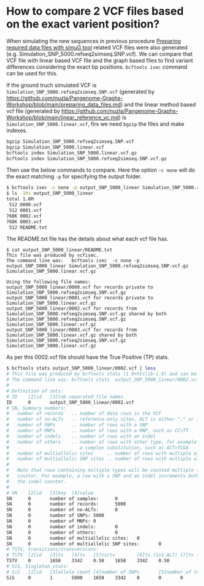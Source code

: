 # How to compare 2 VCF files based on the exact varient position?
When simulating the new sequences in previous procedure [Preparing required data files with simuG tool](https://github.com/nuzla/Pangenome-Graphs-Workshop/blob/main/preparing_data_files.md) related VCF files were also generated (e.g. Simulation_SNP_5000.refseq2simseq.SNP.vcf). We can compare that VCF file with linear based VCF file and the graph based files to find variant differences considering the exact bp positions. `bcftools isec` command can be used for this. 

If the ground truch simulated VCF is `Simulation_SNP_5000.refseq2simseq.SNP.vcf` (generated by https://github.com/nuzla/Pangenome-Graphs-Workshop/blob/main/preparing_data_files.md) and the linear method based vcf file (generated by https://github.com/nuzla/Pangenome-Graphs-Workshop/blob/main/linear_reference_vc.md) is `Simulation_SNP_5000.linear.vcf`, firs we need `bgzip` the files and make indexes. 

```bash
bgzip Simulation_SNP_5000.refseq2simseq.SNP.vcf
bgzip Simulation_SNP_5000.linear.vcf
bcftools index Simulation_SNP_5000.linear.vcf.gz
bcftools index Simulation_SNP_5000.refseq2simseq.SNP.vcf.gz
```

Then use the below commands to compare. Here the option `-c none` will do the exact matching `-p` for specifying the output folder. 

```bash
$ bcftools isec -c none -p output_SNP_5000_linear Simulation_SNP_5000.refseq2simseq.SNP.vcf.gz Simulation_SNP_5000.linear.vcf.gz
$ ls -1hs output_SNP_5000_linear
total 1.6M
 512 0000.vcf
 512 0001.vcf
768K 0002.vcf
768K 0003.vcf
 512 README.txt
```

The README.txt file has the details about what each vcf file has. 

```
$ cat output_SNP_5000_linear/README.txt 
This file was produced by vcfisec.
The command line was:   bcftools isec  -c none -p output_SNP_5000_linear Simulation_SNP_5000.refseq2simseq.SNP.vcf.gz Simulation_SNP_5000.linear.vcf.gz

Using the following file names:
output_SNP_5000_linear/0000.vcf for records private to  Simulation_SNP_5000.refseq2simseq.SNP.vcf.gz
output_SNP_5000_linear/0001.vcf for records private to  Simulation_SNP_5000.linear.vcf.gz
output_SNP_5000_linear/0002.vcf for records from Simulation_SNP_5000.refseq2simseq.SNP.vcf.gz shared by both    Simulation_SNP_5000.refseq2simseq.SNP.vcf.gz Simulation_SNP_5000.linear.vcf.gz
output_SNP_5000_linear/0003.vcf for records from Simulation_SNP_5000.linear.vcf.gz shared by both       Simulation_SNP_5000.refseq2simseq.SNP.vcf.gz Simulation_SNP_5000.linear.vcf.gz
```

As per this 0002.vcf file should have the True Positive (TP) stats. 

```bash
$ bcftools stats output_SNP_5000_linear/0002.vcf | less
# This file was produced by bcftools stats (1.9+htslib-1.9) and can be plotted using plot-vcfstats.
# The command line was: bcftools stats  output_SNP_5000_linear/0002.vcf
#
# Definition of sets:
# ID    [2]id   [3]tab-separated file names
ID      0       output_SNP_5000_linear/0002.vcf
# SN, Summary numbers:
#   number of records   .. number of data rows in the VCF
#   number of no-ALTs   .. reference-only sites, ALT is either "." or identical to REF
#   number of SNPs      .. number of rows with a SNP
#   number of MNPs      .. number of rows with a MNP, such as CC>TT
#   number of indels    .. number of rows with an indel
#   number of others    .. number of rows with other type, for example a symbolic allele or
#                          a complex substitution, such as ACT>TCGA
#   number of multiallelic sites     .. number of rows with multiple alternate alleles
#   number of multiallelic SNP sites .. number of rows with multiple alternate alleles, all SNPs
# 
#   Note that rows containing multiple types will be counted multiple times, in each
#   counter. For example, a row with a SNP and an indel increments both the SNP and
#   the indel counter.
# 
# SN    [2]id   [3]key  [4]value
SN      0       number of samples:      0
SN      0       number of records:      5000
SN      0       number of no-ALTs:      0
SN      0       number of SNPs: 5000
SN      0       number of MNPs: 0
SN      0       number of indels:       0
SN      0       number of others:       0
SN      0       number of multiallelic sites:   0
SN      0       number of multiallelic SNP sites:       0
# TSTV, transitions/transversions:
# TSTV  [2]id   [3]ts   [4]tv   [5]ts/tv        [6]ts (1st ALT) [7]tv (1st ALT) [8]ts/tv (1st ALT)
TSTV    0       1658    3342    0.50    1658    3342    0.50
# SiS, Singleton stats:
# SiS   [2]id   [3]allele count [4]number of SNPs       [5]number of transitions        [6]number of transversions      [7]number of indels     [8]repeat-consistent    [9]repeat-inconsistent  [10]not applicable
SiS     0       1       5000    1658    3342    0       0       0       0
```

